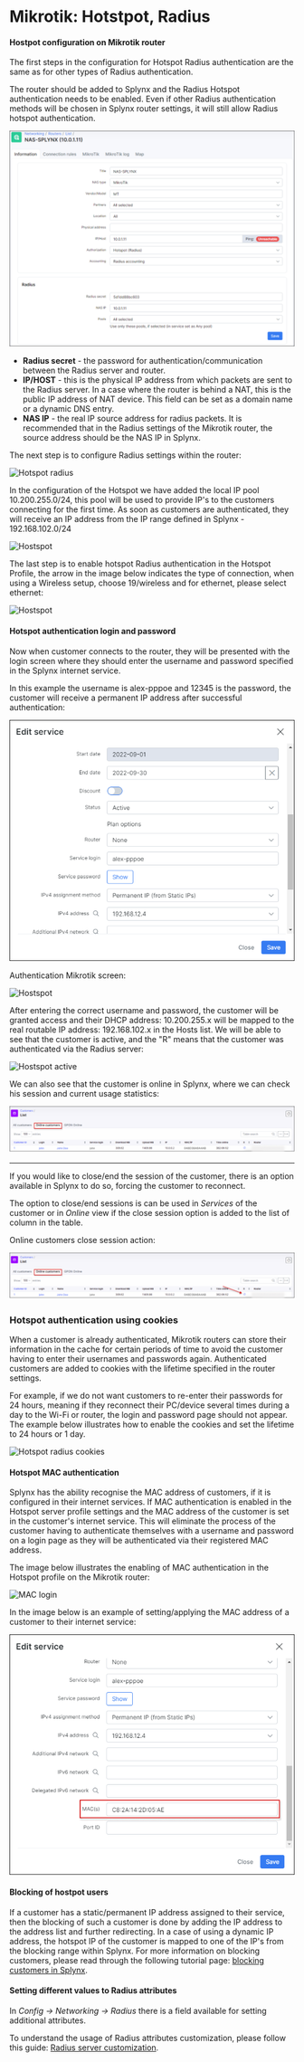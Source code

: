 Mikrotik: Hotstpot, Radius
==========

#### Hostpot configuration on Mikrotik router

The first steps in the configuration for Hotspot Radius authentication are the same as for other types of Radius authentication.

The router should be added to Splynx and the Radius Hotspot authentication needs to be enabled. Even if other Radius authentication methods will be chosen in Splynx router settings, it will still allow Radius hotspot authentication.

![Hotspot](hotspot.png)

* **Radius secret** - the password for authentication/communication between the Radius server and router.
* **IP/HOST** - this is the physical IP address from which packets are sent to the Radius server. In a case where the router is behind a NAT, this is the public IP address of NAT device. This field can be set as a domain name or a dynamic DNS entry.
* **NAS IP** - the real IP source address for radius packets. It is recommended that in the Radius settings of the Mikrotik router, the source address should be the NAS IP in Splynx.

The next step is to configure Radius settings within the router:

![Hotspot radius](hs_radius.png)

In the configuration of the Hotspot we have added the local IP pool 10.200.255.0/24, this pool will be used to provide IP's to the customers connecting for the first time. As soon as customers are authenticated, they will receive an IP address from the IP range defined in Splynx - 192.168.102.0/24

![Hostspot](hs_radius_1.png)


The last step is to enable hotspot Radius authentication in the Hotspot Profile, the arrow in the image below indicates the type of connection, when using a Wireless setup, choose 19/wireless and for ethernet, please select ethernet:

![Hostspot](hs_radius_2.png)


#### Hotspot authentication login and password
Now when customer connects to the router, they will be presented with the login screen where they should enter the username and password specified in the Splynx internet service.

In this example the username is alex-pppoe and 12345 is the password, the customer will receive a permanent IP address after successful authentication:

![Edit sservice](ppp_service_credentials.png)

Authentication Mikrotik screen:

![Hostspot](hs_radius_3.png)

After entering the correct username and password, the customer will be granted access and their DHCP address: 10.200.255.x will be mapped to the real routable IP address: 192.168.102.x in the Hosts list.
We will be able to see that the customer is active, and the "R" means that the customer was authenticated via the Radius server:

![Hostspot active](hs_radius_5.png)


We can also see that the customer is online in Splynx, where we can check his session and current usage statistics:

![Hostspot active](hs_radius_7.png)

---
If you would like to close/end the session of the customer, there is an option available in Splynx to do so, forcing the customer to reconnect.

The option to close/end sessions is can be used in *Services* of the customer or in *Online* view if the close session option is added to the list of column in the table.

Online customers close session action:

![PPP kill](ppp_kill_session.png)


### Hotspot authentication using cookies
When a customer is already authenticated, Mikrotik routers can store their information in the cache for certain periods of time to avoid the customer having to enter their usernames and passwords again. Authenticated customers are added to cookies with the lifetime specified in the router settings.

For example, if we do not want customers to re-enter their passwords for 24 hours, meaning if they reconnect their PC/device several times during a day to the Wi-Fi or router, the login and password page should not appear. The example below illustrates how to enable the cookies and set the lifetime to 24 hours or 1 day.

![Hotspot radius cookies](hs_radius_cookies.png)


#### Hotspot MAC authentication

Splynx has the ability recognise the MAC address of customers, if it is configured in their internet services. If MAC authentication is enabled in the Hotspot server profile settings and the MAC address of the customer is set in the customer's internet service. This will eliminate the process of the customer having to authenticate themselves with a username and password on a login page as they will be authenticated via their registered MAC address.

The image below illustrates the enabling of MAC authentication in the Hotspot profile on the Mikrotik router:

![MAC login](hs_radius_mac.png)


In the image below is an example of setting/applying the MAC address of a customer to their internet service:

![MAC](MAC.png)


#### Blocking of hostpot users

If a customer has a static/permanent IP address assigned to their service, then the blocking of such a customer is done by adding the IP address to the address list and further redirecting. In a case of using a dynamic IP address, the hotspot IP of the customer is mapped to one of the IP's from the blocking range within Splynx. For more information on blocking customers, please read through the following tutorial page: [blocking customers in Splynx](networking/blocking_customers/blocking_customers.md).


#### Setting different values to Radius attributes

In *Config → Networking → Radius* there is a field available for setting additional attributes.

To understand the usage of Radius attributes customization, please follow this guide: [Radius server customization](networking/radius_customization/radius_customization.md).
